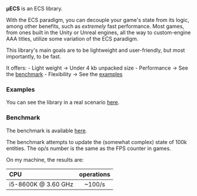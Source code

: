 **μECS** is an ECS library.

With the ECS paradigm, you can decouple your game's state from its logic, among other benefits,
such as *extremely* fast performance. Most games, from ones built in the Unity or Unreal engines, 
all the way to custom-engine AAA titles, utilize some variation of the ECS paradigm.

This library's main goals are to be lightweight and user-friendly, but most importantly, to be fast.

It offers:
    - Light weight -> Under 4 kb unpacked size
    - Performance -> See the [benchmark](#benchmark)
    - Flexibility -> See the [examples](#examples)

### Examples

You can see the library in a real scenario [here](https://github.com/EverCrawl/game/blob/master/client/src/core/game/System.ts).

### Benchmark

The benchmark is available [here](https://jsbench.me/1hkl8hiyqh/1).

The benchmark attempts to update the (somewhat complex) state of 100k entities. 
The op/s number is the same as the FPS counter in games.

On my machine, the results are:

CPU                 | operations |
:------------------ |:----------:|
i5-8600K @ 3.60 GHz |   ~100/s   |
